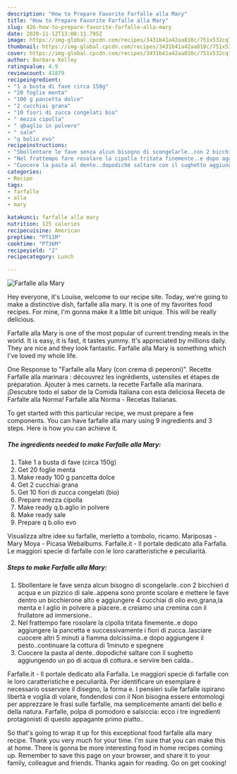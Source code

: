 ```yaml
---
description: "How to Prepare Favorite Farfalle alla Mary"
title: "How to Prepare Favorite Farfalle alla Mary"
slug: 426-how-to-prepare-favorite-farfalle-alla-mary
date: 2020-11-12T13:08:11.795Z
image: https://img-global.cpcdn.com/recipes/3431b41a42aa810c/751x532cq70/farfalle-alla-mary-recipe-main-photo.jpg
thumbnail: https://img-global.cpcdn.com/recipes/3431b41a42aa810c/751x532cq70/farfalle-alla-mary-recipe-main-photo.jpg
cover: https://img-global.cpcdn.com/recipes/3431b41a42aa810c/751x532cq70/farfalle-alla-mary-recipe-main-photo.jpg
author: Barbara Kelley
ratingvalue: 4.9
reviewcount: 41879
recipeingredient:
- "1 a busta di fave circa 150g"
- "20 foglie menta"
- "100 g pancetta dolce"
- "2 cucchiai grana"
- "10 fiori di zucca congelati bio"
- " mezza cipolla"
- " qbaglio in polvere"
- " sale"
- "q bolio evo"
recipeinstructions:
- "Sbollentare le fave senza alcun bisogno di scongelarle..con 2 bicchieri d acqua e un pizzico di sale..appena sono pronte scolare e mettere le fave dentro un bicchierone alto e aggiungere 4 cucchiai di olio evo,grana,la menta e l aglio in polvere a piacere..e creiamo una cremina con il frullatore ad immersione.."
- "Nel frattempo fare rosolare la cipolla tritata finemente..e dopo aggiungere la pancetta e successivamente i fiori di zucca..lasciare cuocere altri 5 minuti a fiamma dolcissima..e dopo aggiungere il pesto..continuare la cottura di 1minuto e spegnere"
- "Cuocere la pasta al dente..dopodiché saltare con il sughetto aggiungendo un po di acqua di cottura..e servire ben calda.."
categories:
- Recipe
tags:
- farfalle
- alla
- mary

katakunci: farfalle alla mary 
nutrition: 125 calories
recipecuisine: American
preptime: "PT11M"
cooktime: "PT36M"
recipeyield: "2"
recipecategory: Lunch

---
```



![Farfalle alla Mary](https://img-global.cpcdn.com/recipes/3431b41a42aa810c/751x532cq70/farfalle-alla-mary-recipe-main-photo.jpg)

Hey everyone, it's Louise, welcome to our recipe site. Today, we're going to make a distinctive dish, farfalle alla mary. It is one of my favorites food recipes. For mine, I'm gonna make it a little bit unique. This will be really delicious.

Farfalle alla Mary is one of the most popular of current trending meals in the world. It is easy, it is fast, it tastes yummy. It's appreciated by millions daily. They are nice and they look fantastic. Farfalle alla Mary is something which I've loved my whole life.

One Response to &#34;Farfalle alla Mary (con crema di peperoni)&#34;. Recette Farfalle alla marinara : découvrez les ingrédients, ustensiles et étapes de préparation. Ajouter à mes carnets. la recette Farfalle alla marinara. ¡Descubre todo el sabor de la Comida Italiana con esta deliciosa Receta de Farfalle alla Norma! Farfalle alla Norma - Recetas Italianas.


To get started with this particular recipe, we must prepare a few components. You can have farfalle alla mary using 9 ingredients and 3 steps. Here is how you can achieve it.

<!--inarticleads1-->

##### The ingredients needed to make Farfalle alla Mary:

1. Take 1 a busta di fave (circa 150g)
1. Get 20 foglie menta
1. Make ready 100 g pancetta dolce
1. Get 2 cucchiai grana
1. Get 10 fiori di zucca congelati (bio)
1. Prepare  mezza cipolla
1. Make ready  q.b.aglio in polvere
1. Make ready  sale
1. Prepare q b.olio evo


Visualizza altre idee su farfalle, merletto a tombolo, ricamo. Mariposas - Mary Moya - Picasa Webalbums. Farfalle.it - Il portale dedicato alla Farfalla. Le maggiori specie di farfalle con le loro caratteristiche e peculiarità. 

<!--inarticleads2-->

##### Steps to make Farfalle alla Mary:

1. Sbollentare le fave senza alcun bisogno di scongelarle..con 2 bicchieri d acqua e un pizzico di sale..appena sono pronte scolare e mettere le fave dentro un bicchierone alto e aggiungere 4 cucchiai di olio evo,grana,la menta e l aglio in polvere a piacere..e creiamo una cremina con il frullatore ad immersione..
1. Nel frattempo fare rosolare la cipolla tritata finemente..e dopo aggiungere la pancetta e successivamente i fiori di zucca..lasciare cuocere altri 5 minuti a fiamma dolcissima..e dopo aggiungere il pesto..continuare la cottura di 1minuto e spegnere
1. Cuocere la pasta al dente..dopodiché saltare con il sughetto aggiungendo un po di acqua di cottura..e servire ben calda..


Farfalle.it - Il portale dedicato alla Farfalla. Le maggiori specie di farfalle con le loro caratteristiche e peculiarità. Per identificare un esemplare è necessario osservare il disegno, la forma e. I pensieri sulle farfalle ispirano libertà e voglia di volare, fondendosi con il Non bisogna essere entomologi per apprezzare le frasi sulle farfalle, ma semplicemente amanti del bello e della natura. Farfalle, polpa di pomodoro e salsiccia: ecco i tre ingredienti protagonisti di questo appagante primo piatto.. 

So that's going to wrap it up for this exceptional food farfalle alla mary recipe. Thank you very much for your time. I'm sure that you can make this at home. There is gonna be more interesting food in home recipes coming up. Remember to save this page on your browser, and share it to your family, colleague and friends. Thanks again for reading. Go on get cooking!
